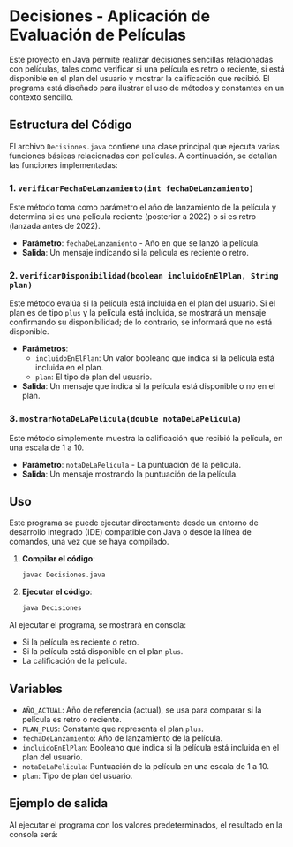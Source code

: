 # Decisiones - Aplicación de Evaluación de Películas

Este proyecto en Java permite realizar decisiones sencillas relacionadas con películas, tales como verificar si una película es retro o reciente, si está disponible en el plan del usuario y mostrar la calificación que recibió. El programa está diseñado para ilustrar el uso de métodos y constantes en un contexto sencillo.

## Estructura del Código

El archivo `Decisiones.java` contiene una clase principal que ejecuta varias funciones básicas relacionadas con películas. A continuación, se detallan las funciones implementadas:

### 1. `verificarFechaDeLanzamiento(int fechaDeLanzamiento)`
Este método toma como parámetro el año de lanzamiento de la película y determina si es una película reciente (posterior a 2022) o si es retro (lanzada antes de 2022).

- **Parámetro**: `fechaDeLanzamiento` - Año en que se lanzó la película.
- **Salida**: Un mensaje indicando si la película es reciente o retro.

### 2. `verificarDisponibilidad(boolean incluidoEnElPlan, String plan)`
Este método evalúa si la película está incluida en el plan del usuario. Si el plan es de tipo `plus` y la película está incluida, se mostrará un mensaje confirmando su disponibilidad; de lo contrario, se informará que no está disponible.

- **Parámetros**:
  - `incluidoEnElPlan`: Un valor booleano que indica si la película está incluida en el plan.
  - `plan`: El tipo de plan del usuario.
- **Salida**: Un mensaje que indica si la película está disponible o no en el plan.

### 3. `mostrarNotaDeLaPelicula(double notaDeLaPelicula)`
Este método simplemente muestra la calificación que recibió la película, en una escala de 1 a 10.

- **Parámetro**: `notaDeLaPelicula` - La puntuación de la película.
- **Salida**: Un mensaje mostrando la puntuación de la película.

## Uso

Este programa se puede ejecutar directamente desde un entorno de desarrollo integrado (IDE) compatible con Java o desde la línea de comandos, una vez que se haya compilado.

1. **Compilar el código**:
    ```bash
    javac Decisiones.java
    ```

2. **Ejecutar el código**:
    ```bash
    java Decisiones
    ```

Al ejecutar el programa, se mostrará en consola:

- Si la película es reciente o retro.
- Si la película está disponible en el plan `plus`.
- La calificación de la película.

## Variables

- `AÑO_ACTUAL`: Año de referencia (actual), se usa para comparar si la película es retro o reciente.
- `PLAN_PLUS`: Constante que representa el plan `plus`.
- `fechaDeLanzamiento`: Año de lanzamiento de la película.
- `incluidoEnElPlan`: Booleano que indica si la película está incluida en el plan del usuario.
- `notaDeLaPelicula`: Puntuación de la película en una escala de 1 a 10.
- `plan`: Tipo de plan del usuario.

## Ejemplo de salida

Al ejecutar el programa con los valores predeterminados, el resultado en la consola será:


